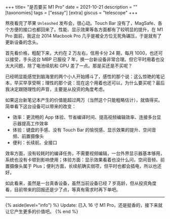 +++
title= "是否要买 M1 Pro"
date = 2021-10-21
description = ""
[taxonomies]
tags = ["essay"]
[extra]
giscus = "telescope"
+++

熬夜看完了苹果 `Unleashed` 发布会，很心动。Touch Bar 没有了，MagSafe、各个方便的接口也都回来了。性能、显示效果等各方面都有了较明显的提升，在 M1 Pro 面前，我这台 2014 Macbook Pro 几乎是被全方位无死角碾压，于是就有了更新设备的念头。

<!--more-->

首先看价格，粗配下来，大约在 2 万左右，信用卡分 24 期，每月 1000，也还可以接受，手头这台 MBP 已服役 7 年，换一台新设备非常合理。但它平时用着也没太大问题，除了电池续航和 GPU 差了一点。那是买还是不买呢？

已经明显能感觉到脑海里的两个小人开始搏斗了，感性的那个说：这么惊艳的笔记本，早买早享受啊；理性的那个说：现在这个用着也还可以，为什么要买呢？最后我决定跟随理性的声音，主要是从投资的角度考虑。

如果这台新笔记本产生的价值能超过两万（当然这个只能粗略估计），就值得买。简单看下这台设备可以带来的改变：

- 效率：更流畅的 App 体验、节省编译时间、提高视频编辑效率、连接多台显示器提高工作效率
- 体验：键盘的手感、没有 Touch Bar 的愉悦感、显示效果的提升、空间音频、前置摄像头
- 便利：长续航、全接口

效率方面，没有较耗时的编译任务，不需要视频编辑，一台外界显示器基本够用，系统也没有卡顿到影响使用；体验方面：显示效果看着也没什么问，空间音频、前置摄像头属于 Plus；便利方面，长续航确实弱项，但平时也都会插电，所以也还好。

如此看来，虽然是一台真香设备，虽然当前设备已经 7 岁高龄，但从投资角度看，目前带来的回报还是少了点，等真有需求时再下单吧。

---

{% aside(level="info") %}
Update: 已入 16 寸 M1 Pro，还是挺香的，接下来就让它产生更多的价值吧。
{% end %}
